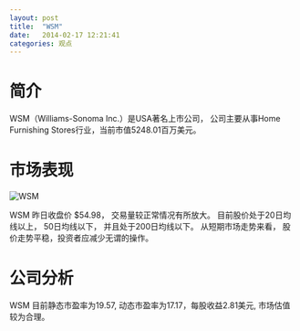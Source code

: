 ```yaml
---
layout: post
title:  "WSM"
date:   2014-02-17 12:21:41
categories: 观点
---
```


# 简介
WSM（Williams-Sonoma Inc.）是USA著名上市公司，
公司主要从事Home Furnishing Stores行业，当前市值5248.01百万美元。

# 市场表现

![WSM](http://finviz.com/chart.ashx?t=WSM&ty=c&ta=1&p=d&s=l)

WSM 昨日收盘价 $54.98，
交易量较正常情况有所放大。
目前股价处于20日均线以上，
50日均线以下，
并且处于200日均线以下。
从短期市场走势来看，
股价走势平稳，投资者应减少无谓的操作。

# 公司分析
WSM 目前静态市盈率为19.57, 动态市盈率为17.17，每股收益2.81美元,
市场估值较为合理。
